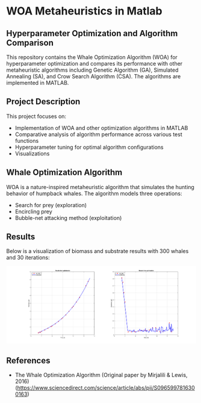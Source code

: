# WOA Metaheuristics in Matlab
## Hyperparameter Optimization and Algorithm Comparison

This repository contains the Whale Optimization Algorithm (WOA) for hyperparameter optimization and compares its performance with other metaheuristic algorithms including Genetic Algorithm (GA), Simulated Annealing (SA), and Crow Search Algorithm (CSA). The algorithms are implemented in MATLAB.

## Project Description

This project focuses on:
- Implementation of WOA and other optimization algorithms in MATLAB
- Comparative analysis of algorithm performance across various test functions
- Hyperparameter tuning for optimal algorithm configurations
- Visualizations 


## Whale Optimization Algorithm

WOA is a nature-inspired metaheuristic algorithm that simulates the hunting behavior of humpback whales. The algorithm models three operations:
- Search for prey (exploration)
- Encircling prey
- Bubble-net attacking method (exploitation)

## Results

Below is a visualization of biomass and substrate results with 300 whales and 30 iterations:

![Biomass Substrate Results with 300 whales and 30 iterations](biomass_substrate_300_30.png)

## References

- The Whale Optimization Algorithm (Original paper by Mirjalili & Lewis, 2016) (https://www.sciencedirect.com/science/article/abs/pii/S0965997816300163)
